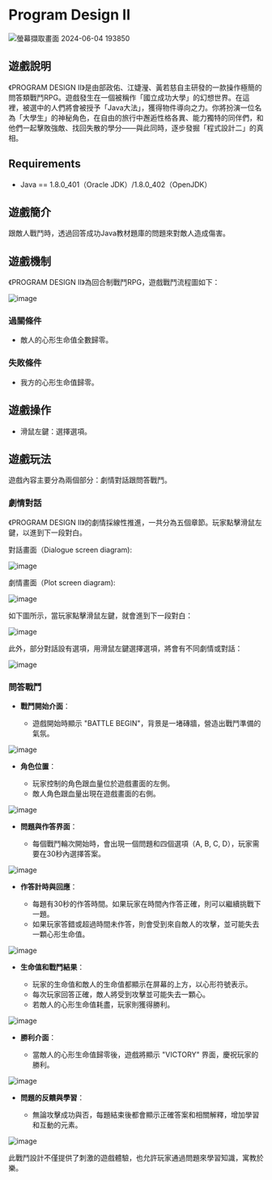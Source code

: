 # Program Design II
![螢幕擷取畫面 2024-06-04 193850](https://hackmd.io/_uploads/ByRC2_hEA.png)
## 遊戲說明

《PROGRAM DESIGN II》是由部政佑、江婕瀅、黃若慈自主研發的一款操作極簡的問答類戰鬥RPG。遊戲發生在一個被稱作「國立成功大學」的幻想世界。在這裡，被選中的人們將會被授予「Java大法」，獲得物件導向之力。你將扮演一位名為「大學生」的神秘角色，在自由的旅行中邂逅性格各異、能力獨特的同伴們，和他們一起擊敗強敵、找回失散的學分——與此同時，逐步發掘「程式設計二」的真相。

## Requirements

- Java == 1.8.0_401（Oracle JDK）/1.8.0_402（OpenJDK）

## 遊戲簡介

跟敵人戰鬥時，透過回答成功Java教材題庫的問題來對敵人造成傷害。

## 遊戲機制

《PROGRAM DESIGN II》為回合制戰鬥RPG，遊戲戰鬥流程圖如下：

![image](https://hackmd.io/_uploads/Bk49Cdn4C.png)

### 過關條件

- 敵人的心形生命值全數歸零。

### 失敗條件

- 我方的心形生命值歸零。

## 遊戲操作

- 滑鼠左鍵：選擇選項。

## 遊戲玩法

遊戲內容主要分為兩個部分：劇情對話跟問答戰鬥。

### 劇情對話

《PROGRAM DESIGN II》的劇情採線性推進，一共分為五個章節。玩家點擊滑鼠左鍵，以進到下一段對白。

對話畫面（Dialogue screen diagram):

![image](https://hackmd.io/_uploads/ryuZJF34C.png)

劇情畫面（Plot screen diagram):

![image](https://hackmd.io/_uploads/S1e_1t34A.png)

如下圖所示，當玩家點擊滑鼠左鍵，就會進到下一段對白：

![image](https://hackmd.io/_uploads/SJr3kF2V0.png)

此外，部分對話設有選項，用滑鼠左鍵選擇選項，將會有不同劇情或對話：

![image](https://hackmd.io/_uploads/ByB0yY24C.png)

### 問答戰鬥

- **戰鬥開始介面**：

  - 遊戲開始時顯示 "BATTLE BEGIN"，背景是一堵磚牆，營造出戰鬥準備的氣氛。
  
![image](https://hackmd.io/_uploads/S1e4eYn40.png)
  
- **角色位置**：

  - 玩家控制的角色跟血量位於遊戲畫面的左側。
  - 敵人角色跟血量出現在遊戲畫面的右側。
   
![image](https://hackmd.io/_uploads/S1XIlt3VC.png)
  
- **問題與作答界面**：

  - 每個戰鬥輪次開始時，會出現一個問題和四個選項（A, B, C, D），玩家需要在30秒內選擇答案。

![image](https://hackmd.io/_uploads/rk6AgK3NR.png)

- **作答計時與回應**：

  - 每題有30秒的作答時間。如果玩家在時間內作答正確，則可以繼續挑戰下一題。
  - 如果玩家答錯或超過時間未作答，則會受到來自敵人的攻擊，並可能失去一顆心形生命值。

![image](https://hackmd.io/_uploads/HJfQ-F2NC.png)

- **生命值和戰鬥結果**：

  - 玩家的生命值和敵人的生命值都顯示在屏幕的上方，以心形符號表示。
  - 每次玩家回答正確，敵人將受到攻擊並可能失去一顆心。
  - 若敵人的心形生命值耗盡，玩家則獲得勝利。

![image](https://hackmd.io/_uploads/r1XFZFhV0.png)

- **勝利介面**：

  - 當敵人的心形生命值歸零後，遊戲將顯示 "VICTORY" 界面，慶祝玩家的勝利。

![image](https://hackmd.io/_uploads/rJ-jWY24A.png)

- **問題的反饋與學習**：

  - 無論攻擊成功與否，每題結束後都會顯示正確答案和相關解釋，增加學習和互動的元素。

![image](https://hackmd.io/_uploads/ryeC-Y24C.png)

此戰鬥設計不僅提供了刺激的遊戲體驗，也允許玩家通過問題來學習知識，寓教於樂。
